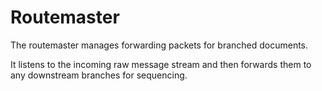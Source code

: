 # Routemaster

The routemaster manages forwarding packets for branched documents.

It listens to the incoming raw message stream and then forwards them to any downstream branches for sequencing.
